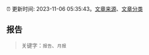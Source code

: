 :alarm_clock: 更新时间: 2023-11-06 05:35:43。[文章来源](/README.md)、[文章分类](/TAGS.md)

## 报告


> 关键字：`报告`、`月报`



